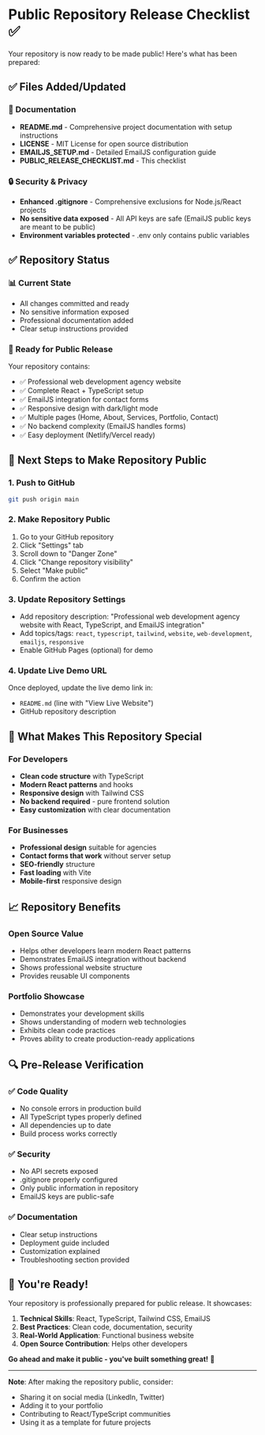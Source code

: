 # Public Repository Release Checklist ✅

Your repository is now ready to be made public! Here's what has been prepared:

## ✅ Files Added/Updated

### 📄 Documentation

- **README.md** - Comprehensive project documentation with setup instructions
- **LICENSE** - MIT License for open source distribution
- **EMAILJS_SETUP.md** - Detailed EmailJS configuration guide
- **PUBLIC_RELEASE_CHECKLIST.md** - This checklist

### 🔒 Security & Privacy

- **Enhanced .gitignore** - Comprehensive exclusions for Node.js/React projects
- **No sensitive data exposed** - All API keys are safe (EmailJS public keys are meant to be public)
- **Environment variables protected** - .env only contains public variables

## ✅ Repository Status

### 📊 Current State

- All changes committed and ready
- No sensitive information exposed
- Professional documentation added
- Clear setup instructions provided

### 🚀 Ready for Public Release

Your repository contains:

- ✅ Professional web development agency website
- ✅ Complete React + TypeScript setup
- ✅ EmailJS integration for contact forms
- ✅ Responsive design with dark/light mode
- ✅ Multiple pages (Home, About, Services, Portfolio, Contact)
- ✅ No backend complexity (EmailJS handles forms)
- ✅ Easy deployment (Netlify/Vercel ready)

## 🎯 Next Steps to Make Repository Public

### 1. Push to GitHub

```bash
git push origin main
```

### 2. Make Repository Public

1. Go to your GitHub repository
2. Click "Settings" tab
3. Scroll down to "Danger Zone"
4. Click "Change repository visibility"
5. Select "Make public"
6. Confirm the action

### 3. Update Repository Settings

- Add repository description: "Professional web development agency website with React, TypeScript, and EmailJS integration"
- Add topics/tags: `react`, `typescript`, `tailwind`, `website`, `web-development`, `emailjs`, `responsive`
- Enable GitHub Pages (optional) for demo

### 4. Update Live Demo URL

Once deployed, update the live demo link in:

- `README.md` (line with "View Live Website")
- GitHub repository description

## 🌟 What Makes This Repository Special

### For Developers

- **Clean code structure** with TypeScript
- **Modern React patterns** and hooks
- **Responsive design** with Tailwind CSS
- **No backend required** - pure frontend solution
- **Easy customization** with clear documentation

### For Businesses

- **Professional design** suitable for agencies
- **Contact forms that work** without server setup
- **SEO-friendly** structure
- **Fast loading** with Vite
- **Mobile-first** responsive design

## 📈 Repository Benefits

### Open Source Value

- Helps other developers learn modern React patterns
- Demonstrates EmailJS integration without backend
- Shows professional website structure
- Provides reusable UI components

### Portfolio Showcase

- Demonstrates your development skills
- Shows understanding of modern web technologies
- Exhibits clean code practices
- Proves ability to create production-ready applications

## 🔍 Pre-Release Verification

### ✅ Code Quality

- No console errors in production build
- All TypeScript types properly defined
- All dependencies up to date
- Build process works correctly

### ✅ Security

- No API secrets exposed
- .gitignore properly configured
- Only public information in repository
- EmailJS keys are public-safe

### ✅ Documentation

- Clear setup instructions
- Deployment guide included
- Customization explained
- Troubleshooting section provided

## 🎉 You're Ready!

Your repository is professionally prepared for public release. It showcases:

1. **Technical Skills**: React, TypeScript, Tailwind CSS, EmailJS
2. **Best Practices**: Clean code, documentation, security
3. **Real-World Application**: Functional business website
4. **Open Source Contribution**: Helps other developers

**Go ahead and make it public - you've built something great!** 🚀

---

**Note**: After making the repository public, consider:

- Sharing it on social media (LinkedIn, Twitter)
- Adding it to your portfolio
- Contributing to React/TypeScript communities
- Using it as a template for future projects
